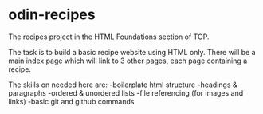 # odin-recipes
The recipes project in the HTML Foundations section of TOP.

The task is to build a basic recipe website using HTML only. There will be a main index page which will link to 3 other pages, each page containing a recipe.

The skills on needed here are:
-boilerplate html structure
-headings & paragraphs
-ordered & unordered lists
-file referencing (for images and links)
-basic git and github commands
